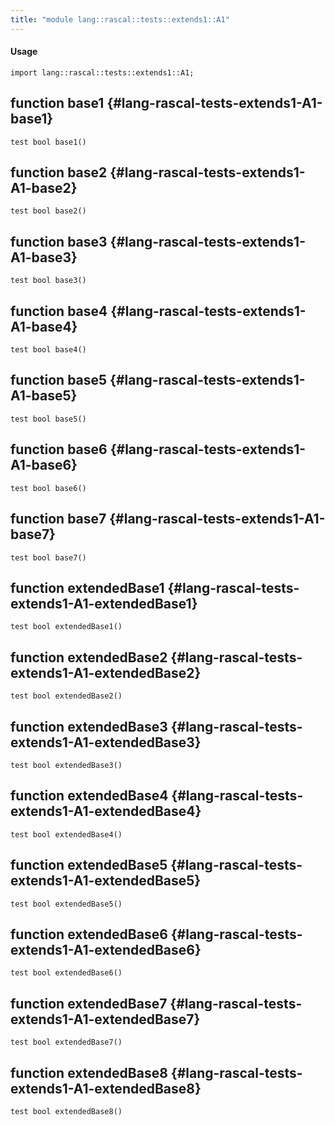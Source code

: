 ```yaml
---
title: "module lang::rascal::tests::extends1::A1"
---
```


#### Usage

`import lang::rascal::tests::extends1::A1;`


## function base1 {#lang-rascal-tests-extends1-A1-base1}

```rascal
test bool base1()

```

## function base2 {#lang-rascal-tests-extends1-A1-base2}

```rascal
test bool base2()

```

## function base3 {#lang-rascal-tests-extends1-A1-base3}

```rascal
test bool base3()

```

## function base4 {#lang-rascal-tests-extends1-A1-base4}

```rascal
test bool base4()

```

## function base5 {#lang-rascal-tests-extends1-A1-base5}

```rascal
test bool base5()

```

## function base6 {#lang-rascal-tests-extends1-A1-base6}

```rascal
test bool base6()

```

## function base7 {#lang-rascal-tests-extends1-A1-base7}

```rascal
test bool base7()

```

## function extendedBase1 {#lang-rascal-tests-extends1-A1-extendedBase1}

```rascal
test bool extendedBase1()

```

## function extendedBase2 {#lang-rascal-tests-extends1-A1-extendedBase2}

```rascal
test bool extendedBase2()

```

## function extendedBase3 {#lang-rascal-tests-extends1-A1-extendedBase3}

```rascal
test bool extendedBase3()

```

## function extendedBase4 {#lang-rascal-tests-extends1-A1-extendedBase4}

```rascal
test bool extendedBase4()

```

## function extendedBase5 {#lang-rascal-tests-extends1-A1-extendedBase5}

```rascal
test bool extendedBase5()

```

## function extendedBase6 {#lang-rascal-tests-extends1-A1-extendedBase6}

```rascal
test bool extendedBase6()

```

## function extendedBase7 {#lang-rascal-tests-extends1-A1-extendedBase7}

```rascal
test bool extendedBase7()

```

## function extendedBase8 {#lang-rascal-tests-extends1-A1-extendedBase8}

```rascal
test bool extendedBase8()

```

